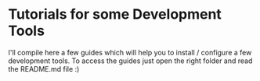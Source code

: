 # Tutorials for some Development Tools
I'll compile here a few guides which will help you to install / configure a few development tools. To access the guides just open the right folder and read the README.md file :)
